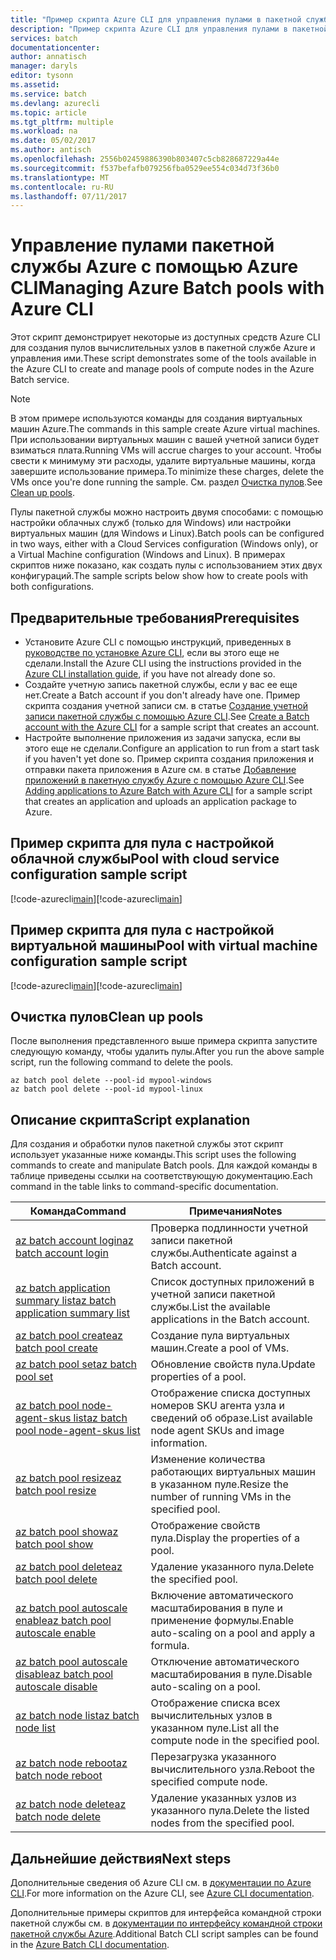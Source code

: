 ```yaml
---
title: "Пример скрипта Azure CLI для управления пулами в пакетной службе | Документация Майкрософт"
description: "Пример скрипта Azure CLI для управления пулами в пакетной службе"
services: batch
documentationcenter: 
author: annatisch
manager: daryls
editor: tysonn
ms.assetid: 
ms.service: batch
ms.devlang: azurecli
ms.topic: article
ms.tgt_pltfrm: multiple
ms.workload: na
ms.date: 05/02/2017
ms.author: antisch
ms.openlocfilehash: 2556b02459886390b803407c5cb828687229a44e
ms.sourcegitcommit: f537befafb079256fba0529ee554c034d73f36b0
ms.translationtype: MT
ms.contentlocale: ru-RU
ms.lasthandoff: 07/11/2017
---
```

# <a name="managing-azure-batch-pools-with-azure-cli"></a><span data-ttu-id="7a2f8-103">Управление пулами пакетной службы Azure с помощью Azure CLI</span><span class="sxs-lookup"><span data-stu-id="7a2f8-103">Managing Azure Batch pools with Azure CLI</span></span>

<span data-ttu-id="7a2f8-104">Этот скрипт демонстрирует некоторые из доступных средств Azure CLI для создания пулов вычислительных узлов в пакетной службе Azure и управления ими.</span><span class="sxs-lookup"><span data-stu-id="7a2f8-104">These script demonstrates some of the tools available in the Azure CLI to create and manage pools of compute nodes in the Azure Batch service.</span></span>

> [!NOTE]
> <span data-ttu-id="7a2f8-105">В этом примере используются команды для создания виртуальных машин Azure.</span><span class="sxs-lookup"><span data-stu-id="7a2f8-105">The commands in this sample create Azure virtual machines.</span></span> <span data-ttu-id="7a2f8-106">При использовании виртуальных машин с вашей учетной записи будет взиматься плата.</span><span class="sxs-lookup"><span data-stu-id="7a2f8-106">Running VMs will accrue charges to your account.</span></span> <span data-ttu-id="7a2f8-107">Чтобы свести к минимуму эти расходы, удалите виртуальные машины, когда завершите использование примера.</span><span class="sxs-lookup"><span data-stu-id="7a2f8-107">To minimize these charges, delete the VMs once you're done running the sample.</span></span> <span data-ttu-id="7a2f8-108">См. раздел [Очистка пулов](#clean-up-pools).</span><span class="sxs-lookup"><span data-stu-id="7a2f8-108">See [Clean up pools](#clean-up-pools).</span></span>

<span data-ttu-id="7a2f8-109">Пулы пакетной службы можно настроить двумя способами: с помощью настройки облачных служб (только для Windows) или настройки виртуальных машин (для Windows и Linux).</span><span class="sxs-lookup"><span data-stu-id="7a2f8-109">Batch pools can be configured in two ways, either with a Cloud Services configuration (Windows only), or a Virtual Machine configuration (Windows and Linux).</span></span> <span data-ttu-id="7a2f8-110">В примерах скриптов ниже показано, как создать пулы с использованием этих двух конфигураций.</span><span class="sxs-lookup"><span data-stu-id="7a2f8-110">The sample scripts below show how to create pools with both configurations.</span></span>

## <a name="prerequisites"></a><span data-ttu-id="7a2f8-111">Предварительные требования</span><span class="sxs-lookup"><span data-stu-id="7a2f8-111">Prerequisites</span></span>

- <span data-ttu-id="7a2f8-112">Установите Azure CLI с помощью инструкций, приведенных в [руководстве по установке Azure CLI](https://docs.microsoft.com/cli/azure/install-azure-cli), если вы этого еще не сделали.</span><span class="sxs-lookup"><span data-stu-id="7a2f8-112">Install the Azure CLI using the instructions provided in the [Azure CLI installation guide](https://docs.microsoft.com/cli/azure/install-azure-cli), if you have not already done so.</span></span>
- <span data-ttu-id="7a2f8-113">Создайте учетную запись пакетной службы, если у вас ее еще нет.</span><span class="sxs-lookup"><span data-stu-id="7a2f8-113">Create a Batch account if you don't already have one.</span></span> <span data-ttu-id="7a2f8-114">Пример скрипта создания учетной записи см. в статье [Создание учетной записи пакетной службы с помощью Azure CLI](https://docs.microsoft.com/azure/batch/scripts/batch-cli-sample-create-account).</span><span class="sxs-lookup"><span data-stu-id="7a2f8-114">See [Create a Batch account with the Azure CLI](https://docs.microsoft.com/azure/batch/scripts/batch-cli-sample-create-account) for a sample script that creates an account.</span></span>
- <span data-ttu-id="7a2f8-115">Настройте выполнение приложения из задачи запуска, если вы этого еще не сделали.</span><span class="sxs-lookup"><span data-stu-id="7a2f8-115">Configure an application to run from a start task if you haven't yet done so.</span></span> <span data-ttu-id="7a2f8-116">Пример скрипта создания приложения и отправки пакета приложения в Azure см. в статье [Добавление приложений в пакетную службу Azure с помощью Azure CLI](https://docs.microsoft.com/azure/batch/scripts/batch-cli-sample-add-application).</span><span class="sxs-lookup"><span data-stu-id="7a2f8-116">See [Adding applications to Azure Batch with Azure CLI](https://docs.microsoft.com/azure/batch/scripts/batch-cli-sample-add-application) for a sample script that creates an application and uploads an application package to Azure.</span></span>

## <a name="pool-with-cloud-service-configuration-sample-script"></a><span data-ttu-id="7a2f8-117">Пример скрипта для пула с настройкой облачной службы</span><span class="sxs-lookup"><span data-stu-id="7a2f8-117">Pool with cloud service configuration sample script</span></span>

<span data-ttu-id="7a2f8-118">[!code-azurecli[main](../../../cli_scripts/batch/manage-pool/manage-pool-windows.sh "Управление пулами облачных служб")]</span><span class="sxs-lookup"><span data-stu-id="7a2f8-118">[!code-azurecli[main](../../../cli_scripts/batch/manage-pool/manage-pool-windows.sh "Manage Cloud Services Pools")]</span></span>

## <a name="pool-with-virtual-machine-configuration-sample-script"></a><span data-ttu-id="7a2f8-119">Пример скрипта для пула с настройкой виртуальной машины</span><span class="sxs-lookup"><span data-stu-id="7a2f8-119">Pool with virtual machine configuration sample script</span></span>

<span data-ttu-id="7a2f8-120">[!code-azurecli[main](../../../cli_scripts/batch/manage-pool/manage-pool-linux.sh "Управление пулами виртуальных машин")]</span><span class="sxs-lookup"><span data-stu-id="7a2f8-120">[!code-azurecli[main](../../../cli_scripts/batch/manage-pool/manage-pool-linux.sh "Manage Virtual Machine Pools")]</span></span>

## <a name="clean-up-pools"></a><span data-ttu-id="7a2f8-121">Очистка пулов</span><span class="sxs-lookup"><span data-stu-id="7a2f8-121">Clean up pools</span></span>

<span data-ttu-id="7a2f8-122">После выполнения представленного выше примера скрипта запустите следующую команду, чтобы удалить пулы.</span><span class="sxs-lookup"><span data-stu-id="7a2f8-122">After you run the above sample script, run the following command to delete the pools.</span></span>
```azurecli
az batch pool delete --pool-id mypool-windows
az batch pool delete --pool-id mypool-linux
```

## <a name="script-explanation"></a><span data-ttu-id="7a2f8-123">Описание скрипта</span><span class="sxs-lookup"><span data-stu-id="7a2f8-123">Script explanation</span></span>

<span data-ttu-id="7a2f8-124">Для создания и обработки пулов пакетной службы этот скрипт использует указанные ниже команды.</span><span class="sxs-lookup"><span data-stu-id="7a2f8-124">This script uses the following commands to create and manipulate Batch pools.</span></span>
<span data-ttu-id="7a2f8-125">Для каждой команды в таблице приведены ссылки на соответствующую документацию.</span><span class="sxs-lookup"><span data-stu-id="7a2f8-125">Each command in the table links to command-specific documentation.</span></span>

| <span data-ttu-id="7a2f8-126">Команда</span><span class="sxs-lookup"><span data-stu-id="7a2f8-126">Command</span></span> | <span data-ttu-id="7a2f8-127">Примечания</span><span class="sxs-lookup"><span data-stu-id="7a2f8-127">Notes</span></span> |
|---|---|
| [<span data-ttu-id="7a2f8-128">az batch account login</span><span class="sxs-lookup"><span data-stu-id="7a2f8-128">az batch account login</span></span>](https://docs.microsoft.com/cli/azure/batch/account#login) | <span data-ttu-id="7a2f8-129">Проверка подлинности учетной записи пакетной службы.</span><span class="sxs-lookup"><span data-stu-id="7a2f8-129">Authenticate against a Batch account.</span></span>  |
| [<span data-ttu-id="7a2f8-130">az batch application summary list</span><span class="sxs-lookup"><span data-stu-id="7a2f8-130">az batch application summary list</span></span>](https://docs.microsoft.com/cli/azure/batch/application/summary#list) | <span data-ttu-id="7a2f8-131">Список доступных приложений в учетной записи пакетной службы.</span><span class="sxs-lookup"><span data-stu-id="7a2f8-131">List the available applications in the Batch account.</span></span>  |
| [<span data-ttu-id="7a2f8-132">az batch pool create</span><span class="sxs-lookup"><span data-stu-id="7a2f8-132">az batch pool create</span></span>](https://docs.microsoft.com/cli/azure/batch/pool#create) | <span data-ttu-id="7a2f8-133">Создание пула виртуальных машин.</span><span class="sxs-lookup"><span data-stu-id="7a2f8-133">Create a pool of VMs.</span></span>  |
| [<span data-ttu-id="7a2f8-134">az batch pool set</span><span class="sxs-lookup"><span data-stu-id="7a2f8-134">az batch pool set</span></span>](https://docs.microsoft.com/cli/azure/batch/pool#set) | <span data-ttu-id="7a2f8-135">Обновление свойств пула.</span><span class="sxs-lookup"><span data-stu-id="7a2f8-135">Update properties of a pool.</span></span>  |
| [<span data-ttu-id="7a2f8-136">az batch pool node-agent-skus list</span><span class="sxs-lookup"><span data-stu-id="7a2f8-136">az batch pool node-agent-skus list</span></span>](https://docs.microsoft.com/cli/azure/batch/pool/node-agent-skus#list) | <span data-ttu-id="7a2f8-137">Отображение списка доступных номеров SKU агента узла и сведений об образе.</span><span class="sxs-lookup"><span data-stu-id="7a2f8-137">List available node agent SKUs and image information.</span></span>  |
| [<span data-ttu-id="7a2f8-138">az batch pool resize</span><span class="sxs-lookup"><span data-stu-id="7a2f8-138">az batch pool resize</span></span>](https://docs.microsoft.com/cli/azure/batch/pool#resize) | <span data-ttu-id="7a2f8-139">Изменение количества работающих виртуальных машин в указанном пуле.</span><span class="sxs-lookup"><span data-stu-id="7a2f8-139">Resize the number of running VMs in the specified pool.</span></span>  |
| [<span data-ttu-id="7a2f8-140">az batch pool show</span><span class="sxs-lookup"><span data-stu-id="7a2f8-140">az batch pool show</span></span>](https://docs.microsoft.com/cli/azure/batch/pool#show) | <span data-ttu-id="7a2f8-141">Отображение свойств пула.</span><span class="sxs-lookup"><span data-stu-id="7a2f8-141">Display the properties of a pool.</span></span>  |
| [<span data-ttu-id="7a2f8-142">az batch pool delete</span><span class="sxs-lookup"><span data-stu-id="7a2f8-142">az batch pool delete</span></span>](https://docs.microsoft.com/cli/azure/batch/pool#delete) | <span data-ttu-id="7a2f8-143">Удаление указанного пула.</span><span class="sxs-lookup"><span data-stu-id="7a2f8-143">Delete the specified pool.</span></span>  |
| [<span data-ttu-id="7a2f8-144">az batch pool autoscale enable</span><span class="sxs-lookup"><span data-stu-id="7a2f8-144">az batch pool autoscale enable</span></span>](https://docs.microsoft.com/cli/azure/batch/pool/autoscale#enable) | <span data-ttu-id="7a2f8-145">Включение автоматического масштабирования в пуле и применение формулы.</span><span class="sxs-lookup"><span data-stu-id="7a2f8-145">Enable auto-scaling on a pool and apply a formula.</span></span>  |
| [<span data-ttu-id="7a2f8-146">az batch pool autoscale disable</span><span class="sxs-lookup"><span data-stu-id="7a2f8-146">az batch pool autoscale disable</span></span>](https://docs.microsoft.com/cli/azure/batch/pool/autoscale#disable) | <span data-ttu-id="7a2f8-147">Отключение автоматического масштабирования в пуле.</span><span class="sxs-lookup"><span data-stu-id="7a2f8-147">Disable auto-scaling on a pool.</span></span>  |
| [<span data-ttu-id="7a2f8-148">az batch node list</span><span class="sxs-lookup"><span data-stu-id="7a2f8-148">az batch node list</span></span>](https://docs.microsoft.com/cli/azure/batch/node#list) | <span data-ttu-id="7a2f8-149">Отображение списка всех вычислительных узлов в указанном пуле.</span><span class="sxs-lookup"><span data-stu-id="7a2f8-149">List all the compute node in the specified pool.</span></span>  |
| [<span data-ttu-id="7a2f8-150">az batch node reboot</span><span class="sxs-lookup"><span data-stu-id="7a2f8-150">az batch node reboot</span></span>](https://docs.microsoft.com/cli/azure/batch/node#reboot) | <span data-ttu-id="7a2f8-151">Перезагрузка указанного вычислительного узла.</span><span class="sxs-lookup"><span data-stu-id="7a2f8-151">Reboot the specified compute node.</span></span>  |
| [<span data-ttu-id="7a2f8-152">az batch node delete</span><span class="sxs-lookup"><span data-stu-id="7a2f8-152">az batch node delete</span></span>](https://docs.microsoft.com/cli/azure/batch/node#delete) | <span data-ttu-id="7a2f8-153">Удаление указанных узлов из указанного пула.</span><span class="sxs-lookup"><span data-stu-id="7a2f8-153">Delete the listed nodes from the specified pool.</span></span>  |

## <a name="next-steps"></a><span data-ttu-id="7a2f8-154">Дальнейшие действия</span><span class="sxs-lookup"><span data-stu-id="7a2f8-154">Next steps</span></span>

<span data-ttu-id="7a2f8-155">Дополнительные сведения об Azure CLI см. в [документации по Azure CLI](https://docs.microsoft.com/cli/azure/overview).</span><span class="sxs-lookup"><span data-stu-id="7a2f8-155">For more information on the Azure CLI, see [Azure CLI documentation](https://docs.microsoft.com/cli/azure/overview).</span></span>

<span data-ttu-id="7a2f8-156">Дополнительные примеры скриптов для интерфейса командной строки пакетной службы см. в [документации по интерфейсу командной строки пакетной службы Azure](../batch-cli-samples.md).</span><span class="sxs-lookup"><span data-stu-id="7a2f8-156">Additional Batch CLI script samples can be found in the [Azure Batch CLI documentation](../batch-cli-samples.md).</span></span>

